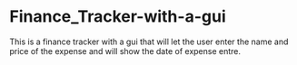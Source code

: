 # Finance_Tracker-with-a-gui
This is a finance tracker with a gui that will let the user enter the name and price of the expense and will show the date of expense entre.
